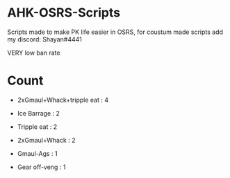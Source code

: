 # AHK-OSRS-Scripts

Scripts made to make PK life easier in OSRS, for coustum made scripts add my discord: Shayan#4441

VERY low ban rate



# Count

* 2xGmaul+Whack+tripple eat : 4

* Ice Barrage : 2

* Tripple eat : 2

* 2xGmaul+Whack : 2

* Gmaul-Ags : 1

* Gear off-veng : 1














